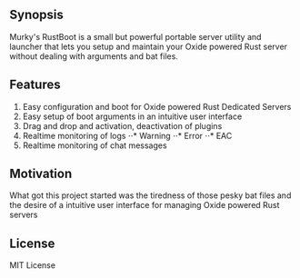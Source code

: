 ## Synopsis

Murky's RustBoot is a small but powerful portable server utility and launcher that lets you setup and maintain your Oxide powered Rust server without dealing with arguments and bat files.

## Features

1. Easy configuration and boot for Oxide powered Rust Dedicated Servers
2. Easy setup of boot arguments in an intuitive user interface
3. Drag and drop and activation, deactivation of plugins
4. Realtime monitoring of logs
⋅⋅* Warning
⋅⋅* Error
⋅⋅* EAC
5. Realtime monitoring of chat messages

## Motivation

What got this project started was the tiredness of those pesky bat files and the desire of a intuitive user interface for managing Oxide powered Rust servers

## License

MIT License